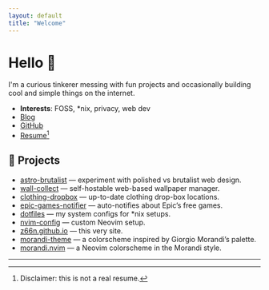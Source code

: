 ```yaml
---
layout: default
title: "Welcome"
---
```


# Hello 👋

I'm a curious tinkerer messing with fun projects and occasionally building cool and simple things on the internet.

- **Interests**: FOSS, *nix, privacy, web dev
- [Blog](/blog)  
- [GitHub](https://github.com/z66n)
- [Resume](https://registry.jsonresume.org/z66n)[^1]

## 💬 Projects

- [astro-brutalist](https://github.com/z66n/astro-brutalist) — experiment with polished vs brutalist web design.
- [wall-collect](https://github.com/z66n/wall-collect) — self-hostable web-based wallpaper manager.
- [clothing-dropbox](https://github.com/z66n/clothing-dropbox) — up-to-date clothing drop-box locations.
- [epic-games-notifier](https://github.com/z66n/epic-games-notifier) — auto-notifies about Epic’s free games.
- [dotfiles](https://github.com/z66n/dotfiles) — my system configs for *nix setups.
- [nvim-config](https://github.com/z66n/nvim-config) — custom Neovim setup.
- [z66n.github.io](https://github.com/z66n/z66n.github.io) — this very site.
- [morandi-theme](https://github.com/morandi-theme/morandi-theme) — a colorscheme inspired by Giorgio Morandi’s palette.
- [morandi.nvim](https://github.com/morandi-theme/morandi.nvim) — a Neovim colorscheme in the Morandi style.

---

[^1]: Disclaimer: this is not a real resume.
